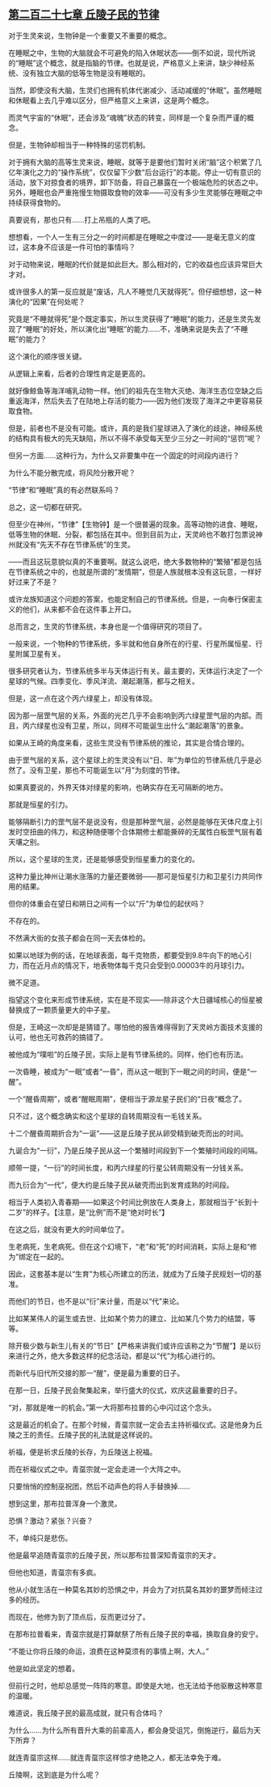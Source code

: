 ## [第二百二十七章 丘陵子民的节律](https://www.xxbiquge.com/11_11207/9231227.html)


  对于生灵来说，生物钟是一个重要又不重要的概念。

  在睡眠之中，生物的大脑就会不可避免的陷入休眠状态——倒不如说，现代所说的“睡眠”这个概念，就是指脑的节律。也就是说，严格意义上来讲，缺少神经系统、没有独立大脑的低等生物是没有睡眠的。

  当然，即使没有大脑，生灵们也拥有机体代谢减少、活动减缓的“休眠”。虽然睡眠和休眠看上去几乎难以区分，但严格意义上来讲，这是两个概念。

  而灵气宇宙的“休眠”，还会涉及“魂魄”状态的转变，同样是一个复杂而严谨的概念。

  但是，生物钟却相当于一种特殊的惩罚机制。

  对于拥有大脑的高等生灵来说，睡眠，就等于是要他们暂时关闭“脑”这个积累了几亿年演化之力的“操作系统”，仅仅留下少数“后台运行”的本能。停止一切有意识的活动，放下对掠食者的境界，卸下防备，将自己暴露在一个极端危险的状态之中。另外，睡眠也会严重拖慢生物摄取食物的效率——可没有多少生灵能够在睡眠之中持续获得食物的。

  真要说有，那也只有……打上吊瓶的人类了吧。

  想想看，一个人一生有三分之一的时间都是在睡眠之中度过——是毫无意义的度过，这本身不应该是一件可怕的事情吗？

  对于动物来说，睡眠的代价就是如此巨大。那么相对的，它的收益也应该异常巨大才对。

  或许很多人的第一反应就是“废话，凡人不睡觉几天就得死”。但仔细想想，这一种演化的“因果”在何处呢？

  究竟是“不睡就得死”是个既定事实，所以生灵获得了“睡眠”的能力，还是生灵先发现了“睡眠”的好处，所以演化出“睡眠”的能力……不，准确来说是失去了“不睡眠”的能力？

  这个演化的顺序很关键。

  从逻辑上来看，后者的合理性肯定是更高的。

  就好像鲸鱼等海洋哺乳动物一样。他们的祖先在生物大灭绝、海洋生态位空缺之后重返海洋，然后失去了在陆地上存活的能力——因为他们发现了海洋之中更容易获取食物。

  但是，前者也不是没有可能。或许，真的是我们星球进入了演化的歧途，神经系统的结构具有极大的先天缺陷，所以不得不承受每天至少三分之一时间的“惩罚”呢？

  但另一方面……这种行为，为什么又非要集中在一个固定的时间段内进行？

  为什么不能分散完成，将风险分散开呢？

  “节律”和“睡眠”真的有必然联系吗？

  总之，这一切都在研究。

  但至少在神州，“节律”【生物钟】是一个很普遍的现象。高等动物的进食、睡眠，低等生物的休眠、分裂，都包括在其中。但到目前为止，天灵岭也不敢打包票说神州就没有“先天不存在节律系统”的生灵。

  ——而且这玩意貌似真的不重要啊。就这么说吧，绝大多数物种的“繁殖”都是包括在节律系统之中的，也就是所谓的“发情期”，但是人族就根本没有这玩意，一样好好过来了不是？

  或许龙族知道这个问题的答案，也能定制自己的节律系统。但是，一向奉行保密主义的他们，从来都不会在这件事上开口。

  总而言之，生灵的节律系统，本身也是一个值得研究的项目了。

  一般来说，一个物种的节律系统，多半就和他自身所在的行星、行星所属恒星、行星附属卫星有关。

  很多研究者认为，节律系统多半与天体运行有关。最主要的，天体运行决定了一个星球的气候。四季变化、季风洋流、潮起潮落，都与之相关。

  但是，这一点在这个丙六绿星上，却没有体现。

  因为那一层罡气层的关系，外面的光芒几乎不会影响到丙六绿星罡气层的内部。而且，丙六绿星也没有卫星，所以，同样不可能诞生出什么“潮起潮落”的景象。

  如果从王崎的角度来看，这些生灵没有节律系统的推论，其实是合情合理的。

  由于罡气层的关系，这个星球上的生灵没有以“日、年”为单位的节律系统几乎是必然了。没有卫星，那也不可能诞生以“月”为刻度的节律。

  如果真要说的，外界天体对绿星的影响，也确实存在无可隔断的地方。

  那就是恒星的引力。

  能够隔断引力的罡气层不是说没有，但是那种罡气层，必然是能够在天体尺度上引发时空扭曲的伟力，和这种随便哪个合体期修士都能撕碎的无属性白板罡气层有着天壤之别。

  所以，这个星球的生灵，还是能够感受到恒星重力的变化的。

  这种力量比神州让潮水涨落的力量还要微弱——那可是恒星引力和卫星引力共同作用的结果。

  但你的体重会在望日和朔日之间有一个以“斤”为单位的起伏吗？

  不存在的。

  不然满大街的女孩子都会在同一天去体检的。

  如果以地球为例的话，在地球表面，每千克物质，都要受到9.8牛向下的地心引力，而在近月点的情况下，地表物体每千克只会受到0.00003牛的月球引力。

  微不足道。

  指望这个变化来形成节律系统，实在是不现实——除非这个大日疆域核心的恒星被替换成了一颗质量更大的中子星。

  但是，王崎这一次却是是猜错了。哪怕他的报告难得得到了天灵岭方面技术支援的认可，他也无可救药的搞错了。

  被他成为“噗啦”的丘陵子民，实际上是有节律系统的。同样，他们也有历法。

  一次昏睡，被成为“一眠”或者“一昏”，而从这一眠到下一眠之间的时间，便是“一醒”。

  一个“醒昏周期”，或者“醒眠周期”，便相当于源龙星子民们的“日夜”概念了。

  只不过，这个概念确实和这个星球的自转周期没有一毛钱关系。

  十二个醒昏周期折合为“一诞”——这是丘陵子民从卵受精到破壳而出的时间。

  九诞合为“一衍”，乃是丘陵子民从这一个繁殖时间段到下一个繁殖时间段的间隔。

  顺带一提，“一衍”的时间长度，和丙六绿星的行星公转周期没有一分钱关系。

  而九衍合为“一代”，便大约是丘陵子民从破壳而出到发育成熟的时间段。

  相当于人类初入青春期——如果这个时间比例放在人类身上，那就相当于“长到十二岁”的样子。【注意，是“比例”而不是“绝对时长”】

  在这之后，就没有更大的时间单位了。

  生老病死，生老病死。但在这个幻境下，“老”和“死”的时间消耗，实际上是和“修为”绑定在一起的。

  因此，这套基本是以“生育”为核心所建立的历法，就成为了丘陵子民规划一切的基准。

  而他们的节日，也不是以“衍”来计量，而是以“代”来论。

  比如某某伟人的诞生或去世、比如某个势力的建立、比如某几个势力的结盟，等等。

  除开极少数与新生儿有关的“节日”【严格来讲我们或许应该称之为“节醒”】是以衍来进行之外，绝大多数这样的纪念活动，都是以“代”为核心进行的。

  而新代与旧代所交接的那一“醒”，便是最为重要的日子。

  在那一日，丘陵子民会聚集起来，举行盛大的仪式，欢庆这最重要的日子。

  “对，那就是唯一的机会。”第一大将那布拉普的心中闪过这个念头。

  这是最近的机会了。在那个时候，青虿宗就一定会去主持祈福仪式。这是他身为丘陵之王的责任。丘陵子民的礼法就是这样说的。

  祈福，便是祈求丘陵的长存，为丘陵送上祝福。

  而在祈福仪式之中。青虿宗就一定会走进一个大阵之中。

  只要悄悄的控制巫祝团，然后不动声色的将人手替换掉……

  想到这里，那布拉普浑身一个激灵。

  恐惧？激动？紧张？兴奋？

  不，单纯只是悲伤。

  他是最早追随青虿宗的丘陵子民，所以那布拉普深知青虿宗的天才。

  但他也知道，青虿宗有多疯。

  他从小就生活在一种莫名其妙的恐惧之中，并会为了对抗莫名其妙的噩梦而倾注过多的经历。

  而现在，他修为到了顶点后，反而更过分了。

  在那布拉普看来，青虿宗就是打算献祭了所有丘陵子民的幸福，换取自身的安宁。

  “不能让你将丘陵的命运，浪费在这种莫须有的事情上啊，大人。”

  他是如此坚定的想着。

  但前行之时，他却总感觉一阵阵的寒意。即使是大地，也无法给予他驱散这种寒意的温暖。

  难道说，我丘陵子民的最高成就，就只有合体吗？

  为什么……为什么所有晋升大乘的前辈高人，都会身受诅咒，倒施逆行，最后为天下所弃？

  就连青虿宗这样……就连青虿宗这样惊才绝艳之人，都无法幸免于难。

  丘陵啊，这到底是为什么呢？
